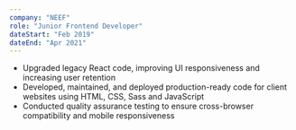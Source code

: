 ```yaml
---
company: "NEEF"
role: "Junior Frontend Developer"
dateStart: "Feb 2019"
dateEnd: "Apr 2021"
---
```


- Upgraded legacy React code, improving UI responsiveness and increasing user retention
- Developed, maintained, and deployed production-ready code for client websites using HTML, CSS, Sass and JavaScript
- Conducted quality assurance testing to ensure cross-browser compatibility and mobile responsiveness
